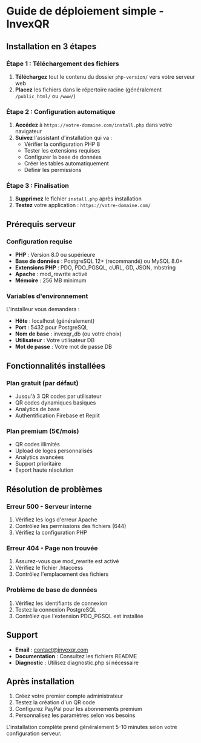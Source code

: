 # Guide de déploiement simple - InvexQR

## Installation en 3 étapes

### Étape 1 : Téléchargement des fichiers
1. **Téléchargez** tout le contenu du dossier `php-version/` vers votre serveur web
2. **Placez** les fichiers dans le répertoire racine (généralement `/public_html/` ou `/www/`)

### Étape 2 : Configuration automatique
1. **Accédez** à `https://votre-domaine.com/install.php` dans votre navigateur
2. **Suivez** l'assistant d'installation qui va :
   - Vérifier la configuration PHP 8
   - Tester les extensions requises
   - Configurer la base de données
   - Créer les tables automatiquement
   - Définir les permissions

### Étape 3 : Finalisation
1. **Supprimez** le fichier `install.php` après installation
2. **Testez** votre application : `https://votre-domaine.com/`

## Prérequis serveur

### Configuration requise
- **PHP** : Version 8.0 ou supérieure
- **Base de données** : PostgreSQL 12+ (recommandé) ou MySQL 8.0+
- **Extensions PHP** : PDO, PDO_PGSQL, cURL, GD, JSON, mbstring
- **Apache** : mod_rewrite activé
- **Mémoire** : 256 MB minimum

### Variables d'environnement
L'installeur vous demandera :
- **Hôte** : localhost (généralement)
- **Port** : 5432 pour PostgreSQL
- **Nom de base** : invexqr_db (ou votre choix)
- **Utilisateur** : Votre utilisateur DB
- **Mot de passe** : Votre mot de passe DB

## Fonctionnalités installées

### Plan gratuit (par défaut)
- Jusqu'à 3 QR codes par utilisateur
- QR codes dynamiques basiques
- Analytics de base
- Authentification Firebase et Replit

### Plan premium (5€/mois)
- QR codes illimités
- Upload de logos personnalisés
- Analytics avancées
- Support prioritaire
- Export haute résolution

## Résolution de problèmes

### Erreur 500 - Serveur interne
1. Vérifiez les logs d'erreur Apache
2. Contrôlez les permissions des fichiers (644)
3. Vérifiez la configuration PHP

### Erreur 404 - Page non trouvée
1. Assurez-vous que mod_rewrite est activé
2. Vérifiez le fichier .htaccess
3. Contrôlez l'emplacement des fichiers

### Problème de base de données
1. Vérifiez les identifiants de connexion
2. Testez la connexion PostgreSQL
3. Contrôlez que l'extension PDO_PGSQL est installée

## Support
- **Email** : contact@invexqr.com
- **Documentation** : Consultez les fichiers README
- **Diagnostic** : Utilisez diagnostic.php si nécessaire

## Après installation
1. Créez votre premier compte administrateur
2. Testez la création d'un QR code
3. Configurez PayPal pour les abonnements premium
4. Personnalisez les paramètres selon vos besoins

L'installation complète prend généralement 5-10 minutes selon votre configuration serveur.